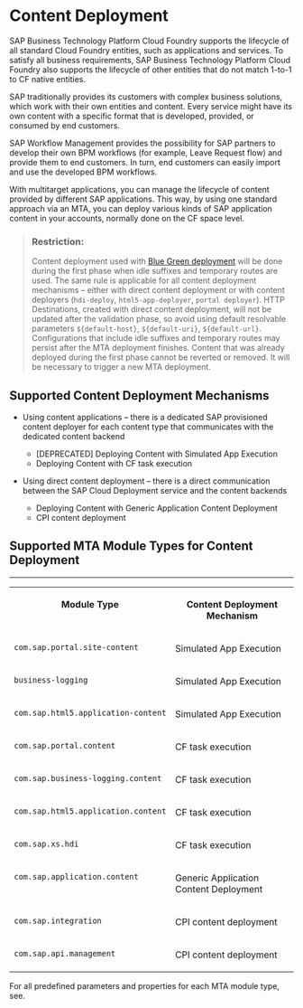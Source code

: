<!-- loio68d0da84bc1e4cfcadd8a24141dadac6 -->

# Content Deployment

SAP Business Technology Platform Cloud Foundry supports the lifecycle of all standard Cloud Foundry entities, such as applications and services. To satisfy all business requirements, SAP Business Technology Platform Cloud Foundry also supports the lifecycle of other entities that do not match 1-to-1 to CF native entities.

SAP traditionally provides its customers with complex business solutions, which work with their own entities and content. Every service might have its own content with a specific format that is developed, provided, or consumed by end customers.

SAP Workflow Management provides the possibility for SAP partners to develop their own BPM workflows \(for example, Leave Request flow\) and provide them to end customers. In turn, end customers can easily import and use the developed BPM workflows.

With multitarget applications, you can manage the lifecycle of content provided by different SAP applications. This way, by using one standard approach via an MTA, you can deploy various kinds of SAP application content in your accounts, normally done on the CF space level.

> ### Restriction:  
> Content deployment used with [Blue Green deployment](https://help.sap.com/docs/btp/sap-business-technology-platform/blue-green-deployment-of-multitarget-applications) will be done during the first phase when idle suffixes and temporary routes are used. The same rule is applicable for all content deployment mechanisms – either with direct content deployment or with content deployers \(`hdi-deploy`, `html5-app-deployer`, `portal deployer`\). HTTP Destinations, created with direct content deployment, will not be updated after the validation phase, so avoid using default resolvable parameters `${default-host}`, `${default-uri}`, `${default-url}`. Configurations that include idle suffixes and temporary routes may persist after the MTA deployment finishes. Content that was already deployed during the first phase cannot be reverted or removed. It will be necessary to trigger a new MTA deployment.



<a name="loio68d0da84bc1e4cfcadd8a24141dadac6__section_c2r_1w3_wxb"/>

## Supported Content Deployment Mechanisms

-   Using content applications – there is a dedicated SAP provisioned content deployer for each content type that communicates with the dedicated content backend
    -   \[DEPRECATED\] Deploying Content with Simulated App Execution
    -   Deploying Content with CF task execution

-   Using direct content deployment – there is a direct communication between the SAP Cloud Deployment service and the content backends
    -   Deploying Content with Generic Application Content Deployment
    -   CPI content deployment




<a name="loio68d0da84bc1e4cfcadd8a24141dadac6__section_kxw_kw3_wxb"/>

## Supported MTA Module Types for Content Deployment

****


<table>
<tr>
<th valign="top">

Module Type

</th>
<th valign="top">

Content Deployment Mechanism

</th>
</tr>
<tr>
<td valign="top">

`com.sap.portal.site-content`

</td>
<td valign="top">

Simulated App Execution

</td>
</tr>
<tr>
<td valign="top">

`business-logging`

</td>
<td valign="top">

Simulated App Execution

</td>
</tr>
<tr>
<td valign="top">

`com.sap.html5.application-content`

</td>
<td valign="top">

Simulated App Execution

</td>
</tr>
<tr>
<td valign="top">

`com.sap.portal.content`

</td>
<td valign="top">

CF task execution

</td>
</tr>
<tr>
<td valign="top">

`com.sap.business-logging.content`

</td>
<td valign="top">

CF task execution

</td>
</tr>
<tr>
<td valign="top">

`com.sap.html5.application.content`

</td>
<td valign="top">

CF task execution

</td>
</tr>
<tr>
<td valign="top">

`com.sap.xs.hdi`

</td>
<td valign="top">

CF task execution

</td>
</tr>
<tr>
<td valign="top">

`com.sap.application.content`

</td>
<td valign="top">

Generic Application Content Deployment

</td>
</tr>
<tr>
<td valign="top">

`com.sap.integration`

</td>
<td valign="top">

CPI content deployment

</td>
</tr>
<tr>
<td valign="top">

`com.sap.api.management`

</td>
<td valign="top">

CPI content deployment

</td>
</tr>
</table>

For all predefined parameters and properties for each MTA module type, see.

